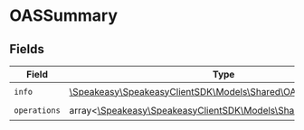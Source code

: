 # OASSummary


## Fields

| Field                                                                                                  | Type                                                                                                   | Required                                                                                               | Description                                                                                            |
| ------------------------------------------------------------------------------------------------------ | ------------------------------------------------------------------------------------------------------ | ------------------------------------------------------------------------------------------------------ | ------------------------------------------------------------------------------------------------------ |
| `info`                                                                                                 | [\Speakeasy\SpeakeasyClientSDK\Models\Shared\OASInfo](../../Models/Shared/OASInfo.md)                  | :heavy_check_mark:                                                                                     | N/A                                                                                                    |
| `operations`                                                                                           | array<[\Speakeasy\SpeakeasyClientSDK\Models\Shared\OASOperation](../../Models/Shared/OASOperation.md)> | :heavy_check_mark:                                                                                     | N/A                                                                                                    |